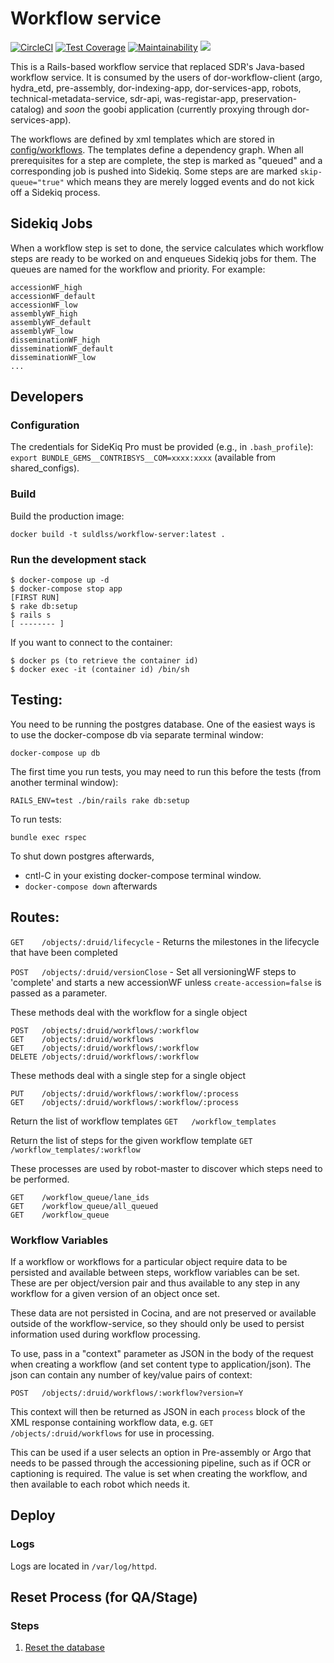 # Workflow service

[![CircleCI](https://circleci.com/gh/sul-dlss/workflow-server-rails.svg?style=svg)](https://circleci.com/gh/sul-dlss/workflow-server-rails)
[![Test Coverage](https://api.codeclimate.com/v1/badges/cc78d20264a4eaf8a782/test_coverage)](https://codeclimate.com/github/sul-dlss/workflow-server-rails/test_coverage)
[![Maintainability](https://api.codeclimate.com/v1/badges/cc78d20264a4eaf8a782/maintainability)](https://codeclimate.com/github/sul-dlss/workflow-server-rails/maintainability)
[![](https://images.microbadger.com/badges/image/suldlss/workflow-server.svg)](https://microbadger.com/images/suldlss/workflow-server "Get your own image badge on microbadger.com")

This is a Rails-based workflow service that replaced SDR's Java-based workflow service.  It is consumed by the users of dor-workflow-client (argo, hydra_etd, pre-assembly, dor-indexing-app, dor-services-app, robots, technical-metadata-service, sdr-api, was-registar-app, preservation-catalog) and *soon* the goobi application (currently proxying through dor-services-app).

The workflows are defined by xml templates which are stored in [config/workflows](https://github.com/sul-dlss/workflow-server-rails/tree/main/config/workflows).  The templates define a dependency graph. When all prerequisites for a step are complete, the step is marked as "queued" and a corresponding job is pushed into Sidekiq.  Some steps are are marked `skip-queue="true"` which means they are merely logged events and do not kick off a Sidekiq process.


## Sidekiq Jobs

When a workflow step is set to done, the service calculates which workflow steps
are ready to be worked on and enqueues Sidekiq jobs for them.  The queues are named
for the workflow and priority.  For example:

```
accessionWF_high
accessionWF_default
accessionWF_low
assemblyWF_high
assemblyWF_default
assemblyWF_low
disseminationWF_high
disseminationWF_default
disseminationWF_low
...
```

## Developers

### Configuration
The credentials for SideKiq Pro must be provided (e.g., in `.bash_profile`): `export BUNDLE_GEMS__CONTRIBSYS__COM=xxxx:xxxx` (available from shared_configs).

### Build
Build the production image:
```
docker build -t suldlss/workflow-server:latest .
```

### Run the development stack
```
$ docker-compose up -d
$ docker-compose stop app
[FIRST RUN]
$ rake db:setup
$ rails s
[ -------- ]
```

If you want to connect to the container:
```
$ docker ps (to retrieve the container id)
$ docker exec -it (container id) /bin/sh
```

## Testing:

You need to be running the postgres database.  One of the easiest ways is to use the docker-compose db via separate terminal window:

```
docker-compose up db
```

The first time you run tests, you may need to run this before the tests (from another terminal window):

`RAILS_ENV=test ./bin/rails rake db:setup`

To run tests:
```
bundle exec rspec
```

To shut down postgres afterwards,

- cntl-C in your existing docker-compose terminal window.
- ```docker-compose down``` afterwards

## Routes:
`GET    /objects/:druid/lifecycle` - Returns the milestones in the lifecycle that have been completed


`POST   /objects/:druid/versionClose` - Set all versioningWF steps to 'complete' and starts a new accessionWF unless `create-accession=false` is passed as a parameter.


These methods deal with the workflow for a single object
```
POST   /objects/:druid/workflows/:workflow
GET    /objects/:druid/workflows
GET    /objects/:druid/workflows/:workflow
DELETE /objects/:druid/workflows/:workflow
```

These methods deal with a single step for a single object
```
PUT    /objects/:druid/workflows/:workflow/:process
GET    /objects/:druid/workflows/:workflow/:process
```

Return the list of workflow templates
`GET   /workflow_templates`

Return the list of steps for the given workflow template
`GET   /workflow_templates/:workflow`

These processes are used by robot-master to discover which steps need to be performed.
```
GET    /workflow_queue/lane_ids
GET    /workflow_queue/all_queued
GET    /workflow_queue
```

### Workflow Variables

If a workflow or workflows for a particular object require data to be persisted and available between steps, workflow variables can be set.
These are per object/version pair and thus available to any step in any workflow for a given version of an object once set.

These data are not persisted in Cocina, and are not preserved or available outside of the workflow-service, so they should only be used to persist information used during workflow processing.

To use, pass in a "context" parameter as JSON in the body of the request when creating a workflow (and set content type to application/json). The json can contain any number of key/value pairs of context:

```
POST   /objects/:druid/workflows/:workflow?version=Y
```

This context will then be returned as JSON in each `process` block of the XML response containing workflow data, e.g. `GET    /objects/:druid/workflows` for use in processing.

This can be used if a user selects an option in Pre-assembly or Argo that needs to be passed through the accessioning pipeline, such as if OCR or captioning is required.  The value is set when creating the workflow, and then available to each robot which needs it.


## Deploy
### Logs
Logs are located in `/var/log/httpd`.

## Reset Process (for QA/Stage)
### Steps

1. [Reset the database](https://github.com/sul-dlss/DeveloperPlaybook/blob/main/best-practices/db_reset.md)
